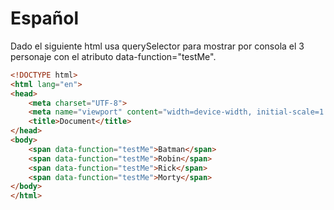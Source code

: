 # Español
Dado el siguiente html usa querySelector para mostrar por consola el 3 personaje con el atributo data-function="testMe".

```html
<!DOCTYPE html>
<html lang="en">
<head>
    <meta charset="UTF-8">
    <meta name="viewport" content="width=device-width, initial-scale=1.0">
    <title>Document</title>
</head>
<body>
    <span data-function="testMe">Batman</span>
    <span data-function="testMe">Robin</span>
    <span data-function="testMe">Rick</span>
    <span data-function="testMe">Morty</span>
</body>
</html>
``` 